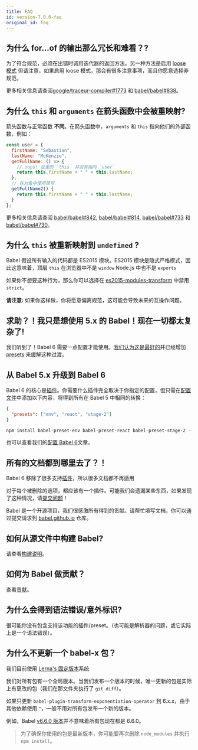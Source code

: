 ```yaml
---
title: FAQ
id: version-7.0.0-faq
original_id: faq
---
```


## 为什么 for...of 的输出那么冗长和难看？?

为了符合规范，必须在出错时调用迭代器的返回方法。另一种方法是启用 [loose 模式](plugin-transform-es2015-for-of.md#loose) 但请注意，如果启用 loose 模式，那会有很多注意事项，而且你愿意选择非规范。

更多相关信息请查阅[google/traceur-compiler#1773](https://github.com/google/traceur-compiler/issues/1773) 和
[babel/babel#838](https://github.com/babel/babel/issues/838)。

## 为什么 `this` 和 `arguments` 在箭头函数中会被重映射?

箭头函数与正常函数 **不同**。在箭头函数中，`arguments` 和 `this` 指向他们的外部函数，例如：

```javascript
const user = {
  firstName: "Sebastian",
  lastName: "McKenzie",
  getFullName: () => {
    // oops! 这里的 `this` 并没有指向 `user`
    return this.firstName + " " + this.lastName;
  },
  // 在对象中使用简写
  getFullName2() {
    return this.firstName + " " + this.lastName;
  }
};
```

更多相关信息请查阅 [babel/babel#842](https://github.com/babel/babel/issues/842), [babel/babel#814](https://github.com/babel/babel/issues/814),
[babel/babel#733](https://github.com/babel/babel/issues/733) 和 [babel/babel#730](https://github.com/babel/babel/issues/730)。

## 为什么 `this` 被重新映射到 `undefined` ?

Babel 假设所有输入的代码都是 ES2015 模块。ES2015 模块是隐式严格模式，因此这意味着，顶层 `this` 在浏览器中不是 `window` Node.js 中也不是 `exports`

如果你不想要这种行为，那么你可以选择在 [es2015-modules-transform](plugin-transform-es2015-modules-commonjs.md#usage) 中禁用 `strict`。

**请注意:** 如果你这样做，你将愿意偏离规范，这可能会导致未来的互操作问题。

## 求助？！我只是想使用 5.x 的 Babel！现在一切都太复杂了!

我们听到了！Babel 6 需要一点配置才能使用。[我们认为这是最好的](/blog/2015/10/29/6.0.0)并已经增加 [presets](plugins.md#presets) 来缓解这种过渡。

## 从 Babel 5.x 升级到 Babel 6

Babel 6 的核心是[插件](plugins.md)。你需要什么插件完全取决于你指定的配置，但只需在[配置文件](config-files.md)中添加以下内容，将得到所有在 Babel 5 中相同的转换：

```json
{
  "presets": ["env", "react", "stage-2"]
}
```

```sh
npm install babel-preset-env babel-preset-react babel-preset-stage-2 --save-dev
```

也可以查看我们的[配置 Babel 6](http://babeljs.io/blog/2015/10/31/setting-up-babel-6)文章。

## 所有的文档都到哪里去了？！

Babel 6 移除了很多支持<a href="/docs/plugins">插件</a>，所以很多文档都不再适用

对于每个被删除的选项，都应该有一个插件。可能我们会遗漏某些东西，如果发现了这种情况，请<a href="https://github.com/babel/babel/issues">提交问题</a>！

Babel 是一个开源项目，我们很感激所有得到的贡献。请帮忙填写文档，你可以通过提交请求到 [babel.github.io](https://github.com/babel/babel.github.io) 仓库。

## 如何从源文件中构建 Babel?

请查看[构建说明](https://github.com/babel/babel/blob/master/CONTRIBUTING.md#developing)。

## 如何为 Babel 做贡献？

查看[贡献](https://github.com/babel/babel/blob/master/CONTRIBUTING.md)。

## 为什么会得到语法错误/意外标识?

很可能你没有包含支持该功能的插件/preset。（也可能是解析器的问题，或它实际上是一个语法错误）。

## 为什么不更新一个 babel-x 包？

我们目前使用 [Lerna's 固定版本](https://github.com/lerna/lerna#fixedlocked-mode-default)系统

我们对所有包有一个全局版本。当我们发布一个版本的时候，唯一更新的包是实际上有更改的包（我们在那文件夹执行了 `git diff`）。

如果只更新 `babel-plugin-transform-exponentiation-operator` 到 6.x.x，由于其他依赖使用 `^`，一般不用对所有包发布一个新的版本。

例如，Babel [v6.6.0 版本](https://github.com/babel/babel/releases/tag/v6.6.0)并不意味着所有包现在都是 6.6.0。

> 为了确保你使用的包是最新版本，你可能要再次删除 `node_modules` 并执行 `npm install`。
